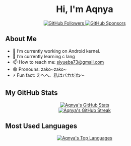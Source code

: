 <div align="center">
<h1 align="center">Hi, I'm Aqnya</h1>
<p align="center">
    <a href="https://github.com/aqnya?tab=followers">
        <img src="https://img.shields.io/github/followers/aqnya?label=Followers&logo=github&style=for-the-badge" alt="GitHub Followers" />
    </a>
    <a href="https://github.com/sponsors/aqnya">
        <img src="https://img.shields.io/github/sponsors/aqnya?logo=github&style=for-the-badge" alt="GitHub Sponsors" />
    </a>
</p>
</div>

## About Me
- 🔭 I’m currently working on Android kernel.
- 🌱 I’m currently learning c lang
- 📫 How to reach me: siyueba73@gmail.com
- 😄 Pronouns: zako\~zako\~
- ⚡ Fun fact: えへへ、私はバカだね～

## My GitHub Stats
<p align="center">
    <a href="https://github.com/aqnya">
        <img src="https://github-readme-stats.vercel.app/api?username=aqnya&show_icons=true&theme=dracula&include_all_commits=true&count_private=true" alt="Aqnya's GitHub Stats" />
    </a>
    <br/>
    <a href="https://github.com/aqnya">
        <img src="https://github-readme-streak-stats.herokuapp.com/?user=aqnya&theme=dracula" alt="Aqnya's GitHub Streak" />
    </a>
</p>

## Most Used Languages
<p align="center">
    <a href="https://github.com/aqnya">
        <img src="https://github-readme-stats.vercel.app/api/top-langs/?username=aqnya&layout=compact&langs_count=7&theme=dracula" alt="Aqnya's Top Languages" />
    </a>
</p>
